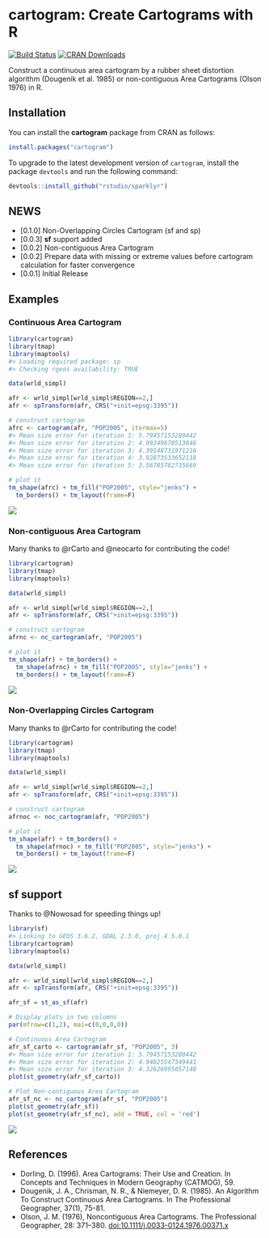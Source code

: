 cartogram: Create Cartograms with R
================

[![Build
Status](https://travis-ci.org/sjewo/cartogram.svg?branch=master)](https://travis-ci.org/sjewo/cartogram)
[![CRAN
Downloads](http://cranlogs.r-pkg.org/badges/cartogram)](https://cran.r-project.org/package=cartogram)

Construct a continuous area cartogram by a rubber sheet distortion
algorithm (Dougenik et al. 1985) or non-contiguous Area Cartograms
(Olson 1976) in R.

## Installation

You can install the **cartogram** package from CRAN as follows:

``` r
install.packages("cartogram")
```

To upgrade to the latest development version of `cartogram`, install the
package `devtools` and run the following command:

``` r
devtools::install_github("rstudio/sparklyr")
```

## NEWS

  - \[0.1.0\] Non-Overlapping Circles Cartogram (sf and sp)
  - \[0.0.3\] **sf** support added
  - \[0.0.2\] Non-contiguous Area Cartogram
  - \[0.0.2\] Prepare data with missing or extreme values before
    cartogram calculation for faster convergence
  - \[0.0.1\] Initial Release

## Examples

### Continuous Area Cartogram

``` r
library(cartogram)
library(tmap)
library(maptools)
#> Loading required package: sp
#> Checking rgeos availability: TRUE

data(wrld_simpl)

afr <- wrld_simpl[wrld_simpl$REGION==2,]
afr <- spTransform(afr, CRS("+init=epsg:3395"))

# construct cartogram
afrc <- cartogram(afr, "POP2005", itermax=5)
#> Mean size error for iteration 1: 5.79457153280442
#> Mean size error for iteration 2: 4.99349670513046
#> Mean size error for iteration 3: 4.39148731971216
#> Mean size error for iteration 4: 3.92873533652118
#> Mean size error for iteration 5: 3.56785782735669

# plot it
tm_shape(afrc) + tm_fill("POP2005", style="jenks") + 
  tm_borders() + tm_layout(frame=F)
```

![](tools/readme/README-carto-1.png)<!-- -->

### Non-contiguous Area Cartogram

Many thanks to @rCarto and @neocarto for contributing the code\!

``` r
library(cartogram)
library(tmap)
library(maptools)

data(wrld_simpl)

afr <- wrld_simpl[wrld_simpl$REGION==2,]
afr <- spTransform(afr, CRS("+init=epsg:3395"))

# construct cartogram
afrnc <- nc_cartogram(afr, "POP2005")

# plot it
tm_shape(afr) + tm_borders() + 
  tm_shape(afrnc) + tm_fill("POP2005", style="jenks") + 
  tm_borders() + tm_layout(frame=F)
```

![](tools/readme/README-nc-1.png)<!-- -->

### Non-Overlapping Circles Cartogram

Many thanks to @rCarto for contributing the code\!

``` r
library(cartogram)
library(tmap)
library(maptools)

data(wrld_simpl)

afr <- wrld_simpl[wrld_simpl$REGION==2,]
afr <- spTransform(afr, CRS("+init=epsg:3395"))

# construct cartogram
afrnoc <- noc_cartogram(afr, "POP2005")

# plot it
tm_shape(afr) + tm_borders() + 
  tm_shape(afrnoc) + tm_fill("POP2005", style="jenks") + 
  tm_borders() + tm_layout(frame=F)
```

![](tools/readme/README-noc-1.png)<!-- -->

## sf support

Thanks to @Nowosad for speeding things up\!

``` r
library(sf)
#> Linking to GEOS 3.6.2, GDAL 2.3.0, proj.4 5.0.1
library(cartogram)
library(maptools)

data(wrld_simpl)

afr <- wrld_simpl[wrld_simpl$REGION==2,]
afr <- spTransform(afr, CRS("+init=epsg:3395"))

afr_sf = st_as_sf(afr)

# Display plots in two columns
par(mfrow=c(1,2), mai=c(0,0,0,0))

# Continuous Area Cartogram
afr_sf_carto <- cartogram(afr_sf, "POP2005", 3)
#> Mean size error for iteration 1: 5.79457153280442
#> Mean size error for iteration 2: 4.94825547349441
#> Mean size error for iteration 3: 4.32626995057148
plot(st_geometry(afr_sf_carto))

# Plot Non-contiguous Area Cartogram
afr_sf_nc <- nc_cartogram(afr_sf, "POP2005")
plot(st_geometry(afr_sf))
plot(st_geometry(afr_sf_nc), add = TRUE, col = 'red')
```

![](tools/readme/README-sfsupport-1.png)<!-- -->

## References

  - Dorling, D. (1996). Area Cartograms: Their Use and Creation. In
    Concepts and Techniques in Modern Geography (CATMOG), 59.
  - Dougenik, J. A., Chrisman, N. R., & Niemeyer, D. R. (1985). An
    Algorithm To Construct Continuous Area Cartograms. In The
    Professional Geographer, 37(1), 75-81.
  - Olson, J. M. (1976), Noncontiguous Area Cartograms. The Professional
    Geographer, 28: 371–380. <doi:10.1111/j.0033-0124.1976.00371.x>
